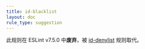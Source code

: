 ```yaml
---
title: id-blacklist
layout: doc
rule_type: suggestion
---
```


此规则在 ESLint v7.5.0 中**废弃**，被 [id-denylist](id-denylist) 规则取代。

